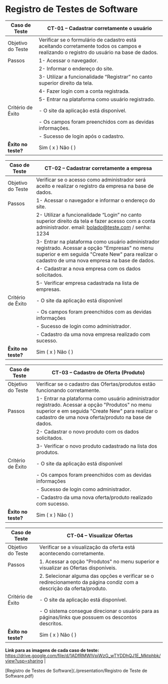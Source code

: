 # Registro de Testes de Software

| Caso de Teste  |  CT-01 – Cadastrar corretamente o usuário |
|---|---|
|Objetivo do Teste|Verificar se o formulário de cadastro está aceitando corretamente todos os campos e realizando o registro do usuário na base de dados.
|Passos|1-      Acessar o navegador.|
||2-      Informar o endereço do site.| 
||3-      Utilizar a funcionalidade “Registrar” no canto superior direito da tela.|
||4-      Fazer login com a conta registrada.|
||5-      Entrar na plataforma como usuário registrado.|
|Critério de Êxito| - O site da aplicação está disponível.|
|| - Os campos foram preenchidos com as devidas informações.|
|| - Sucesso de login após o cadastro.|
|**Êxito no teste?**| Sim ( x ) Não (  )|

| Caso de Teste  |  CT-02 – Cadastrar corretamente a empresa |
|---|---|
|Objetivo do Teste|Verificar se o acesso como administrador será aceito e realizar o registro da empresa na base de dados.
|Passos|1-      Acessar o navegador e informar o endereço do site.|
||2-      Utilizar a funcionalidade “Login” no canto superior direito da tela e fazer acesso com a conta administrador. email: bolado@teste.com / senha: 1234|
||3-      Entrar na plataforma como usuário administrador registrado. Acessar a opção "Empresas" no menu superior e em seguida "Create New" para realizar o cadastro de uma nova empresa na base de dados.| 
||4-      Cadastrar a nova empresa com os dados solicitados.|
||5-      Verificar empresa cadastrada na lista de empresas.|
|Critério de Êxito| - O site da aplicação está disponível|
|| - Os campos foram preenchidos com as devidas informações|
|| - Sucesso de login como administrador.|
|| - Cadastro da uma nova empresa realizado com sucesso.|
|**Êxito no teste?**| Sim ( x ) Não (  )|

| Caso de Teste | CT-03 – Cadastro de Oferta (Produto)|
|---|---|
|Objetivo do Teste|Verificar se o cadastro das Ofertas/produtos estão funcionando corretamente.|
|Passos|1-      Entrar na plataforma como usuário administrador registrado. Acessar a opção "Produtos" no menu superior e em seguida "Create New" para realizar o cadastro de uma nova oferta/produto na base de dados.| 
||2-      Cadastrar o novo produto com os dados solicitados.|
||3-      Verificar o novo produto cadastrado na lista dos produtos.|
|Critério de Êxito| - O site da aplicação está disponível|
|| - Os campos foram preenchidos com as devidas informações|
|| - Sucesso de login como administrador.|
|| - Cadastro da uma nova oferta/produto realizado com sucesso.|
|**Êxito no teste?**| Sim ( x ) Não (  )|

| Caso de Teste | CT-04 – Visualizar Ofertas|
|---|---|
|Objetivo do Teste|Verificar se a visualização da oferta está acontecendo corretamente.|
|Passos|1.       Acessar a opção "Produtos" no menu superior e visualizar as Ofertas disponíveis.|
||2.       Selecionar alguma das opções e verificar se o redirecionamento da página condiz com a descrição da oferta/produto.|
|Critério de Êxito| - O site da aplicação está disponível.|
|| - O sistema consegue direcionar o usuário para as páginas/links que possuem os descontos descritos.|
|**Êxito no teste?**| Sim ( x ) Não (  )|

**Link para as imagens de cada caso de teste:** https://drive.google.com/file/d/1ADfRMWIVpiWzG_wTYDDhQJ1E_Mktphbk/view?usp=sharing |

[Registro de Testes de Software](./presentation/Registro de Teste de Software.pdf)
